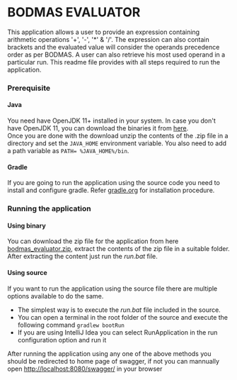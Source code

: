 
# BODMAS EVALUATOR

This application allows a user to provide an expression containing arithmetic operations '+', '-', '*' & '/'. The expression can also contain brackets and the evaluated value will consider the operands precedence order as per BODMAS. A user can also retrieve his most used operand in a particular run. This readme file provides with all steps required to run the application.

### Prerequisite

#### Java
You need have OpenJDK 11+ installed in your system.
In case you don't have OpenJDK 11, you can download the binaries it from [here](https://jdk.java.net/java-se-ri/11). \
Once you are done with the download unzip the contents of the .zip file in a directory and set the `JAVA_HOME` environment variable. You also need to add a path variable as `PATH= %JAVA_HOME%/bin`.
#### Gradle
If you are going to run the application using the source code you need to install and configure gradle. Refer [gradle.org](https://gradle.org/install/) for installation procedure.

### Running the application

#### Using binary
You can download the zip file for the application from here [bodmas_evaluator.zip](https://github.com/EathanHunt/bodmas-evaluator/files/6489082/bodmas_evaluator.zip), 
extract the contents of the zip file in a suitable folder. After extracting the content just run the _run.bat_ file.

#### Using source
If you want to run the application using the source file there are multiple options available to do the same.
* The simplest way is to execute the _run.bat_ file included in the source.
* You can open a terminal in the root folder of the source and execute the following command `gradlew bootRun`
* If you are using IntelliJ Idea you can select RunApplication in the run configuration option and run it

After running the application using any one of the above methods you should be redirected to home page of swagger, if not you can mannually open [http://localhost:8080/swagger/](http://localhost:8080/swagger/) in your browser
